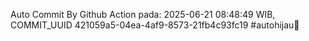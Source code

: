 Auto Commit By Github Action pada: 2025-06-21 08:48:49 WIB, COMMIT_UUID 421059a5-04ea-4af9-8573-21fb4c93fc19 #autohijau🗿
